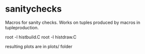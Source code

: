 # sanitychecks
Macros for sanity checks. Works on tuples produced by macros in tupleproduction.

root -l histbuild.C
root -l histdraw.C

resulting plots are in plots/ folder